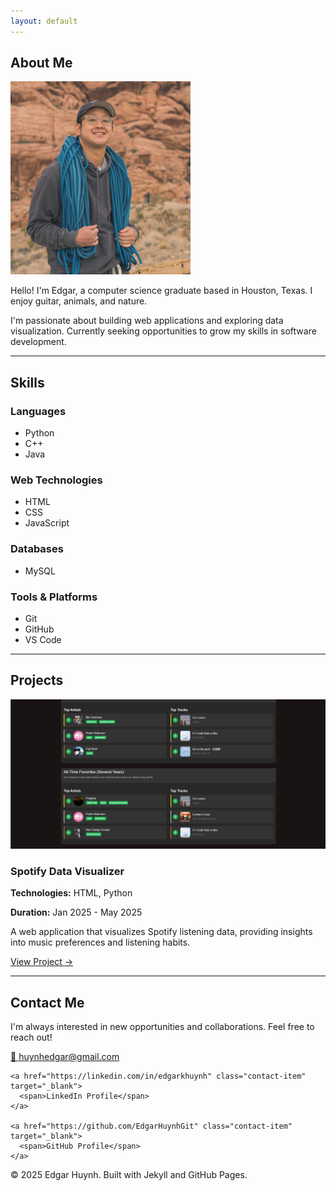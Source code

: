 ```yaml
---
layout: default
---
```


<section id="about" class="section">

## About Me

<div class="profile-container">
  <img src="assets/images/Capture.PNG" alt="Edgar Huynh" class="profile-image">
  <div class="about-text">
    <p>Hello! I'm Edgar, a computer science graduate based in Houston, Texas. I enjoy guitar, animals, and nature.</p>
    <p>I'm passionate about building web applications and exploring data visualization. Currently seeking opportunities to grow my skills in software development.</p>
  </div>
</div>

</section>

---

<section id="skills" class="section">

## Skills

<div class="skills-grid">
  <div class="skill-category">
    <h3>Languages</h3>
    <ul>
      <li>Python</li>
      <li>C++</li>
      <li>Java</li>
    </ul>
  </div>
  
  <div class="skill-category">
    <h3> Web Technologies</h3>
    <ul>
      <li>HTML</li>
      <li>CSS</li>
      <li>JavaScript</li>
    </ul>
  </div>
  
  <div class="skill-category">
    <h3>Databases</h3>
    <ul>
      <li>MySQL</li>
    </ul>
  </div>
  
  <div class="skill-category">
    <h3>Tools & Platforms</h3>
    <ul>
      <li>Git</li>
      <li>GitHub</li>
      <li>VS Code</li>
    </ul>
  </div>
</div>

</section>

---

<section id="projects" class="section">

## Projects

<div class="project-card">
  <div class="project-image">
    <img src="assets/images/spotify_project.png" alt="Spotify Data Visualizer">
  </div>
  <div class="project-content">
    <h3>Spotify Data Visualizer</h3>
    <p><strong>Technologies:</strong> HTML, Python</p>
    <p><strong>Duration:</strong> Jan 2025 - May 2025</p>
    <p>A web application that visualizes Spotify listening data, providing insights into music preferences and listening habits.</p>
    <a href="https://github.com/EdgarHuynhGit/SpotifyDataVisualizer" class="project-link" target="_blank">View Project →</a>
  </div>
</div>

<!-- Add more projects here following the same pattern -->

</section>

---

<section id="contact" class="section">

## Contact Me

<div class="contact-container">
  <p>I'm always interested in new opportunities and collaborations. Feel free to reach out!</p>
  
  <div class="contact-links">
    <a href="mailto:huynhedgar@gmail.com" class="contact-item">
      <span class="contact-icon">📧</span>
      <span>huynhedgar@gmail.com</span>
    </a>
    
    <a href="https://linkedin.com/in/edgarkhuynh" class="contact-item" target="_blank">
      <span>LinkedIn Profile</span>
    </a>
    
    <a href="https://github.com/EdgarHuynhGit" class="contact-item" target="_blank">
      <span>GitHub Profile</span>
    </a>
  </div>
</div>

</section>

<footer class="site-footer">
  <p>&copy; 2025 Edgar Huynh. Built with Jekyll and GitHub Pages.</p>
</footer>
</section>
